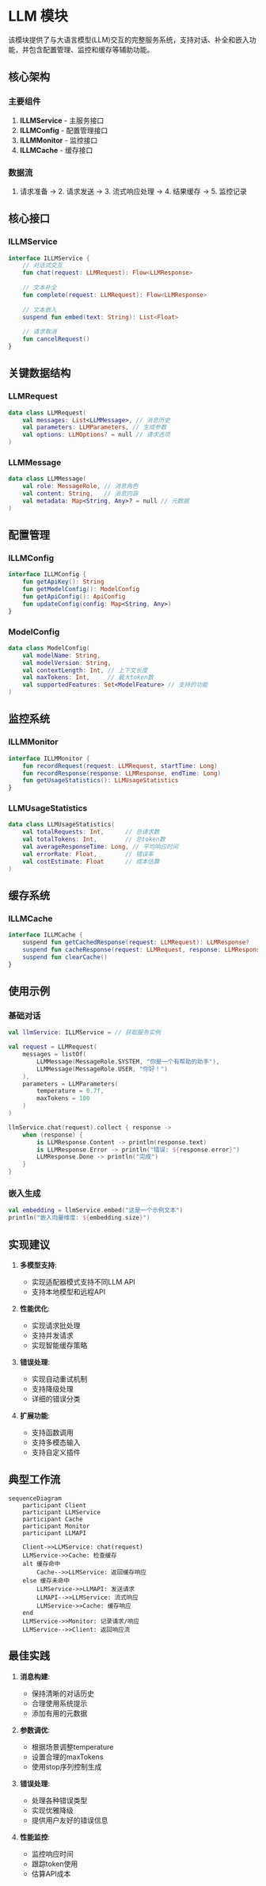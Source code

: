 # LLM 模块

该模块提供了与大语言模型(LLM)交互的完整服务系统，支持对话、补全和嵌入功能，并包含配置管理、监控和缓存等辅助功能。

## 核心架构

### 主要组件
1. **ILLMService** - 主服务接口
2. **ILLMConfig** - 配置管理接口
3. **ILLMMonitor** - 监控接口
4. **ILLMCache** - 缓存接口

### 数据流
1. 请求准备 → 2. 请求发送 → 3. 流式响应处理 → 4. 结果缓存 → 5. 监控记录

## 核心接口

### ILLMService
```kotlin
interface ILLMService {
    // 对话式交互
    fun chat(request: LLMRequest): Flow<LLMResponse>
    
    // 文本补全
    fun complete(request: LLMRequest): Flow<LLMResponse>
    
    // 文本嵌入
    suspend fun embed(text: String): List<Float>
    
    // 请求取消
    fun cancelRequest()
}
```

## 关键数据结构

### LLMRequest
```kotlin
data class LLMRequest(
    val messages: List<LLMMessage>, // 消息历史
    val parameters: LLMParameters, // 生成参数
    val options: LLMOptions? = null // 请求选项
)
```

### LLMMessage
```kotlin
data class LLMMessage(
    val role: MessageRole, // 消息角色
    val content: String,   // 消息内容
    val metadata: Map<String, Any>? = null // 元数据
)
```

## 配置管理

### ILLMConfig
```kotlin
interface ILLMConfig {
    fun getApiKey(): String
    fun getModelConfig(): ModelConfig
    fun getApiConfig(): ApiConfig
    fun updateConfig(config: Map<String, Any>)
}
```

### ModelConfig
```kotlin
data class ModelConfig(
    val modelName: String,
    val modelVersion: String,
    val contextLength: Int, // 上下文长度
    val maxTokens: Int,     // 最大token数
    val supportedFeatures: Set<ModelFeature> // 支持的功能
)
```

## 监控系统

### ILLMMonitor
```kotlin
interface ILLMMonitor {
    fun recordRequest(request: LLMRequest, startTime: Long)
    fun recordResponse(response: LLMResponse, endTime: Long)
    fun getUsageStatistics(): LLMUsageStatistics
}
```

### LLMUsageStatistics
```kotlin
data class LLMUsageStatistics(
    val totalRequests: Int,      // 总请求数
    val totalTokens: Int,        // 总token数
    val averageResponseTime: Long, // 平均响应时间
    val errorRate: Float,        // 错误率
    val costEstimate: Float      // 成本估算
)
```

## 缓存系统

### ILLMCache
```kotlin
interface ILLMCache {
    suspend fun getCachedResponse(request: LLMRequest): LLMResponse?
    suspend fun cacheResponse(request: LLMRequest, response: LLMResponse)
    suspend fun clearCache()
}
```

## 使用示例

### 基础对话
```kotlin
val llmService: ILLMService = // 获取服务实例

val request = LLMRequest(
    messages = listOf(
        LLMMessage(MessageRole.SYSTEM, "你是一个有帮助的助手"),
        LLMMessage(MessageRole.USER, "你好！")
    ),
    parameters = LLMParameters(
        temperature = 0.7f,
        maxTokens = 100
    )
)

llmService.chat(request).collect { response ->
    when (response) {
        is LLMResponse.Content -> println(response.text)
        is LLMResponse.Error -> println("错误: ${response.error}")
        LLMResponse.Done -> println("完成")
    }
}
```

### 嵌入生成
```kotlin
val embedding = llmService.embed("这是一个示例文本")
println("嵌入向量维度: ${embedding.size}")
```

## 实现建议

1. **多模型支持**:
   - 实现适配器模式支持不同LLM API
   - 支持本地模型和远程API

2. **性能优化**:
   - 实现请求批处理
   - 支持并发请求
   - 实现智能缓存策略

3. **错误处理**:
   - 实现自动重试机制
   - 支持降级处理
   - 详细的错误分类

4. **扩展功能**:
   - 支持函数调用
   - 支持多模态输入
   - 支持自定义插件

## 典型工作流

```mermaid
sequenceDiagram
    participant Client
    participant LLMService
    participant Cache
    participant Monitor
    participant LLMAPI

    Client->>LLMService: chat(request)
    LLMService->>Cache: 检查缓存
    alt 缓存命中
        Cache-->>LLMService: 返回缓存响应
    else 缓存未命中
        LLMService->>LLMAPI: 发送请求
        LLMAPI-->>LLMService: 流式响应
        LLMService->>Cache: 缓存响应
    end
    LLMService->>Monitor: 记录请求/响应
    LLMService-->>Client: 返回响应流
```

## 最佳实践

1. **消息构建**:
   - 保持清晰的对话历史
   - 合理使用系统提示
   - 添加有用的元数据

2. **参数调优**:
   - 根据场景调整temperature
   - 设置合理的maxTokens
   - 使用stop序列控制生成

3. **错误处理**:
   - 处理各种错误类型
   - 实现优雅降级
   - 提供用户友好的错误信息

4. **性能监控**:
   - 监控响应时间
   - 跟踪token使用
   - 估算API成本
